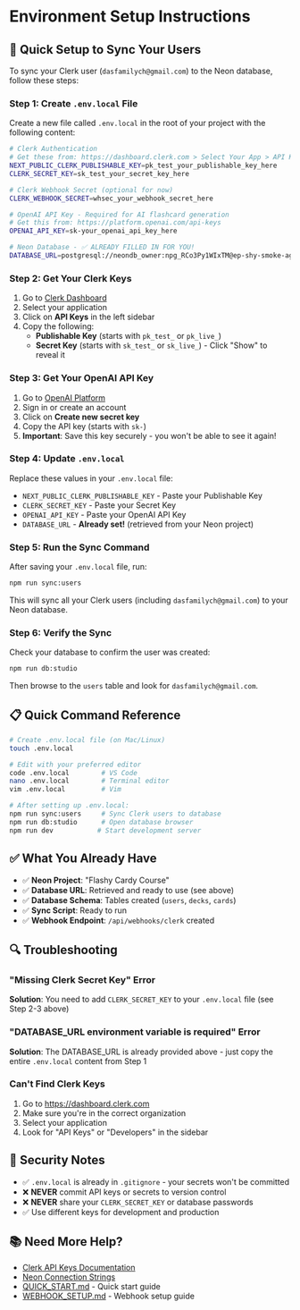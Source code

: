 # Environment Setup Instructions

## 🎯 Quick Setup to Sync Your Users

To sync your Clerk user (`dasfamilych@gmail.com`) to the Neon database, follow these steps:

### Step 1: Create `.env.local` File

Create a new file called `.env.local` in the root of your project with the following content:

```bash
# Clerk Authentication
# Get these from: https://dashboard.clerk.com > Select Your App > API Keys
NEXT_PUBLIC_CLERK_PUBLISHABLE_KEY=pk_test_your_publishable_key_here
CLERK_SECRET_KEY=sk_test_your_secret_key_here

# Clerk Webhook Secret (optional for now)
CLERK_WEBHOOK_SECRET=whsec_your_webhook_secret_here

# OpenAI API Key - Required for AI flashcard generation
# Get this from: https://platform.openai.com/api-keys
OPENAI_API_KEY=sk-your_openai_api_key_here

# Neon Database - ✅ ALREADY FILLED IN FOR YOU!
DATABASE_URL=postgresql://neondb_owner:npg_RCo3Py1WIxTM@ep-shy-smoke-agh9jv4s-pooler.c-2.eu-central-1.aws.neon.tech/neondb?channel_binding=require&sslmode=require
```

### Step 2: Get Your Clerk Keys

1. Go to [Clerk Dashboard](https://dashboard.clerk.com)
2. Select your application
3. Click on **API Keys** in the left sidebar
4. Copy the following:
   - **Publishable Key** (starts with `pk_test_` or `pk_live_`)
   - **Secret Key** (starts with `sk_test_` or `sk_live_`) - Click "Show" to reveal it

### Step 3: Get Your OpenAI API Key

1. Go to [OpenAI Platform](https://platform.openai.com/api-keys)
2. Sign in or create an account
3. Click on **Create new secret key**
4. Copy the API key (starts with `sk-`)
5. **Important**: Save this key securely - you won't be able to see it again!

### Step 4: Update `.env.local`

Replace these values in your `.env.local` file:
- `NEXT_PUBLIC_CLERK_PUBLISHABLE_KEY` - Paste your Publishable Key
- `CLERK_SECRET_KEY` - Paste your Secret Key
- `OPENAI_API_KEY` - Paste your OpenAI API Key
- `DATABASE_URL` - **Already set!** (retrieved from your Neon project)

### Step 5: Run the Sync Command

After saving your `.env.local` file, run:

```bash
npm run sync:users
```

This will sync all your Clerk users (including `dasfamilych@gmail.com`) to your Neon database.

### Step 6: Verify the Sync

Check your database to confirm the user was created:

```bash
npm run db:studio
```

Then browse to the `users` table and look for `dasfamilych@gmail.com`.

## 📋 Quick Command Reference

```bash
# Create .env.local file (on Mac/Linux)
touch .env.local

# Edit with your preferred editor
code .env.local        # VS Code
nano .env.local        # Terminal editor
vim .env.local         # Vim

# After setting up .env.local:
npm run sync:users     # Sync Clerk users to database
npm run db:studio      # Open database browser
npm run dev           # Start development server
```

## ✅ What You Already Have

- ✅ **Neon Project**: "Flashy Cardy Course" 
- ✅ **Database URL**: Retrieved and ready to use (see above)
- ✅ **Database Schema**: Tables created (`users`, `decks`, `cards`)
- ✅ **Sync Script**: Ready to run
- ✅ **Webhook Endpoint**: `/api/webhooks/clerk` created

## 🔍 Troubleshooting

### "Missing Clerk Secret Key" Error
**Solution**: You need to add `CLERK_SECRET_KEY` to your `.env.local` file (see Step 2-3 above)

### "DATABASE_URL environment variable is required" Error  
**Solution**: The DATABASE_URL is already provided above - just copy the entire `.env.local` content from Step 1

### Can't Find Clerk Keys
1. Go to https://dashboard.clerk.com
2. Make sure you're in the correct organization
3. Select your application
4. Look for "API Keys" or "Developers" in the sidebar

## 🔐 Security Notes

- ✅ `.env.local` is already in `.gitignore` - your secrets won't be committed
- ❌ **NEVER** commit API keys or secrets to version control
- ❌ **NEVER** share your `CLERK_SECRET_KEY` or database passwords
- ✅ Use different keys for development and production

## 📚 Need More Help?

- [Clerk API Keys Documentation](https://clerk.com/docs/references/backend/overview)
- [Neon Connection Strings](https://neon.tech/docs/connect/connect-from-any-app)
- [QUICK_START.md](./QUICK_START.md) - Quick start guide
- [WEBHOOK_SETUP.md](./WEBHOOK_SETUP.md) - Webhook setup guide

